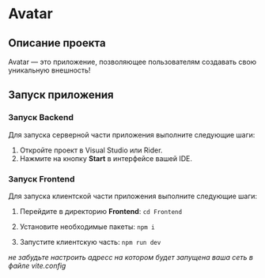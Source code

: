 # Avatar

## Описание проекта
Avatar — это приложение, позволяющее пользователям создавать свою уникальную внешность!

## Запуск приложения

### Запуск Backend

Для запуска серверной части приложения выполните следующие шаги:

1. Откройте проект в Visual Studio или Rider.
2. Нажмите на кнопку **Start** в интерфейсе вашей IDE.

### Запуск Frontend

Для запуска клиентской части приложения выполните следующие шаги:

1. Перейдите в директорию **Frontend**:
   ```cd Frontend```

2. Установите необходимые пакеты:
   ```npm i```

3. Запустите клиентскую часть:
```npm run dev```

*не забудьте настроить адресс на котором будет запущена ваша сеть в файле vite.config*
